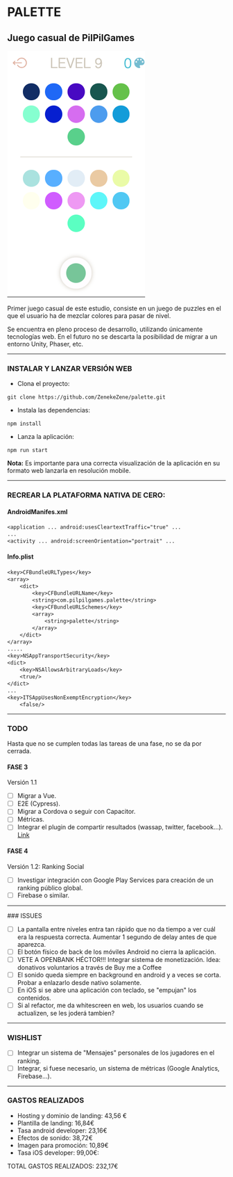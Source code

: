 # PALETTE

## Juego casual de **PilPilGames**

![Screenshoot](./screenshoot.png)

Primer juego casual de este estudio, consiste en un juego de puzzles en el que el usuario ha de
mezclar colores para pasar de nivel.

Se encuentra en pleno proceso de desarrollo, utilizando únicamente tecnologías web. En el futuro no
se descarta la posibilidad de migrar a un entorno Unity, Phaser, etc.

---

### INSTALAR Y LANZAR VERSIÓN WEB
- Clona el proyecto:
```
git clone https://github.com/ZenekeZene/palette.git
```

- Instala las dependencias:
```
npm install
```
- Lanza la aplicación:
```
npm run start
```

**Nota:** Es importante para una correcta visualización de la aplicación en su formato web lanzarla en resolución mobile.

---

### RECREAR LA PLATAFORMA NATIVA DE CERO:

#### AndroidManifes.xml
```
<application ... android:usesCleartextTraffic="true" ...
...
<activity ... android:screenOrientation="portrait" ...
```
#### Info.plist
```
<key>CFBundleURLTypes</key>
<array>
	<dict>
		<key>CFBundleURLName</key>
		<string>com.pilpilgames.palette</string>
		<key>CFBundleURLSchemes</key>
		<array>
			<string>palette</string>
		</array>
	</dict>
</array>
.....
<key>NSAppTransportSecurity</key>
<dict>
	<key>NSAllowsArbitraryLoads</key>
	<true/>
</dict>
...
<key>ITSAppUsesNonExemptEncryption</key>
	<false/>
```

---

### TODO
Hasta que no se cumplen todas las tareas de una fase, no se da por cerrada.

#### FASE 3
Versión 1.1
-	[ ] Migrar a Vue.
-	[ ] E2E (Cypress).
-	[ ] Migrar a Cordova o seguir con Capacitor.
-	[ ] Métricas.
-	[ ] Integrar el plugin de compartir resultados (wassap, twitter, facebook...). [Link](https://capacitor.ionicframework.com/docs/apis/share/)

#### FASE 4
Versión 1.2: Ranking Social
-	[ ] Investigar integración con Google Play Services para creación de un ranking público global.
-	[ ] Firebase o similar.

---
### ISSUES
-	[ ] La pantalla entre niveles entra tan rápido que no da tiempo a ver cuál era la respuesta correcta. Aumentar 1 segundo de delay antes de que aparezca.
-	[ ] El botón físico de back de los móviles Android no cierra la aplicación.
-	[ ] VETE A OPENBANK HÉCTOR!!! Integrar sistema de monetización. Idea: donativos voluntarios a través de Buy me a Coffee
-	[ ] El sonido queda siempre en background en android y a veces se corta. Probar a enlazarlo desde nativo solamente.
-	[ ] En iOS si se abre una aplicación con teclado, se "empujan" los contenidos.
-	[ ] Si al refactor, me da whitescreen en web, los usuarios cuando se actualizen, se les joderá tambien?

---

### WISHLIST
-	[ ] Integrar un sistema de "Mensajes" personales de los jugadores en el ranking.
-	[ ] Integrar, si fuese necesario, un sistema de métricas (Google Analytics, Firebase...).

---

### GASTOS REALIZADOS
- Hosting y dominio de landing: 43,56 €
- Plantilla de landing: 16,84€
- Tasa android developer: 23,16€
- Efectos de sonido: 38,72€
- Imagen para promoción: 10,89€
- Tasa iOS developer: 99,00€:

TOTAL GASTOS REALIZADOS: 232,17€
